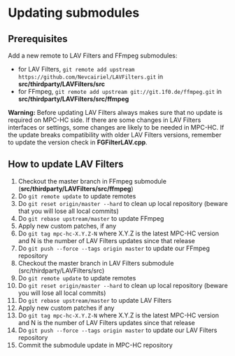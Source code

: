 # Updating submodules

## Prerequisites

Add a new remote to LAV Filters and FFmpeg submodules:

* for LAV Filters, `git remote add upstream https://github.com/Nevcairiel/LAVFilters.git` in **src/thirdparty/LAVFilters/src**
* for FFmpeg, `git remote add upstream git://git.1f0.de/ffmpeg.git` in **src/thirdparty/LAVFilters/src/ffmpeg**

**Warning:** Before updating LAV Filters always makes sure that no update is required on MPC-HC side.
If there are some changes in LAV Filters interfaces or settings, some changes are likely
to be needed in MPC-HC. If the update breaks compatibility with older LAV Filters versions,
remember to update the version check in **FGFilterLAV.cpp**.

## How to update LAV Filters

1. Checkout the master branch in FFmpeg submodule (**src/thirdparty/LAVFilters/src/ffmpeg**)
2. Do `git remote update` to update remotes
3. Do `git reset origin/master --hard` to clean up local repository (beware that you will lose all local commits)
4. Do `git rebase upstream/master` to update FFmpeg
5. Apply new custom patches, if any
6. Do `git tag mpc-hc-X.Y.Z-N` where X.Y.Z is the latest MPC-HC version
   and N is the number of LAV Filters updates since that release
7. Do `git push --force --tags origin master` to update our FFmpeg repository
8. Checkout the master branch in LAV Filters submodule (src/thirdparty/LAVFilters/src)
9. Do `git remote update` to update remotes
10. Do `git reset origin/master --hard` to clean up local repository (beware you will lose all local commits)
11. Do `git rebase upstream/master` to update LAV Filters
12. Apply new custom patches if any
13. Do `git tag mpc-hc-X.Y.Z-N` where X.Y.Z is the latest MPC-HC version
    and N is the number of LAV Filters updates since that release
14. Do `git push --force --tags origin master` to update our LAV Filters repository
15. Commit the submodule update in MPC-HC repository

